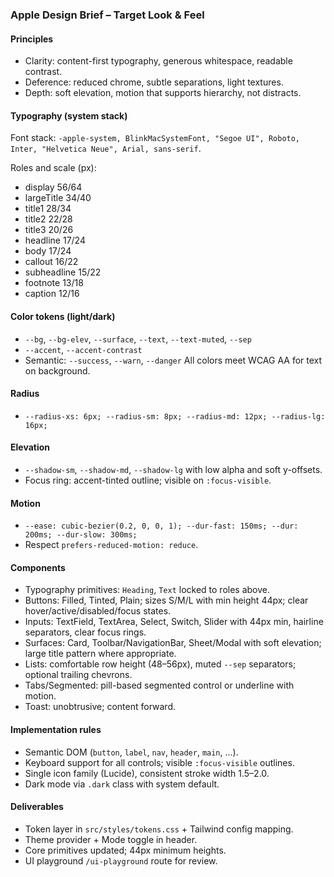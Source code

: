 ### Apple Design Brief – Target Look & Feel

#### Principles
- Clarity: content-first typography, generous whitespace, readable contrast.
- Deference: reduced chrome, subtle separations, light textures.
- Depth: soft elevation, motion that supports hierarchy, not distracts.

#### Typography (system stack)
Font stack: `-apple-system, BlinkMacSystemFont, "Segoe UI", Roboto, Inter, "Helvetica Neue", Arial, sans-serif`.

Roles and scale (px):
- display 56/64
- largeTitle 34/40
- title1 28/34
- title2 22/28
- title3 20/26
- headline 17/24
- body 17/24
- callout 16/22
- subheadline 15/22
- footnote 13/18
- caption 12/16

#### Color tokens (light/dark)
- `--bg`, `--bg-elev`, `--surface`, `--text`, `--text-muted`, `--sep`
- `--accent`, `--accent-contrast`
- Semantic: `--success`, `--warn`, `--danger`
All colors meet WCAG AA for text on background.

#### Radius
- `--radius-xs: 6px; --radius-sm: 8px; --radius-md: 12px; --radius-lg: 16px;`

#### Elevation
- `--shadow-sm`, `--shadow-md`, `--shadow-lg` with low alpha and soft y-offsets.
- Focus ring: accent-tinted outline; visible on `:focus-visible`.

#### Motion
- `--ease: cubic-bezier(0.2, 0, 0, 1); --dur-fast: 150ms; --dur: 200ms; --dur-slow: 300ms;`
- Respect `prefers-reduced-motion: reduce`.

#### Components
- Typography primitives: `Heading`, `Text` locked to roles above.
- Buttons: Filled, Tinted, Plain; sizes S/M/L with min height 44px; clear hover/active/disabled/focus states.
- Inputs: TextField, TextArea, Select, Switch, Slider with 44px min, hairline separators, clear focus rings.
- Surfaces: Card, Toolbar/NavigationBar, Sheet/Modal with soft elevation; large title pattern where appropriate.
- Lists: comfortable row height (48–56px), muted `--sep` separators; optional trailing chevrons.
- Tabs/Segmented: pill-based segmented control or underline with motion.
- Toast: unobtrusive; content forward.

#### Implementation rules
- Semantic DOM (`button`, `label`, `nav`, `header`, `main`, ...).
- Keyboard support for all controls; visible `:focus-visible` outlines.
- Single icon family (Lucide), consistent stroke width 1.5–2.0.
- Dark mode via `.dark` class with system default.

#### Deliverables
- Token layer in `src/styles/tokens.css` + Tailwind config mapping.
- Theme provider + Mode toggle in header.
- Core primitives updated; 44px minimum heights.
- UI playground `/ui-playground` route for review.

